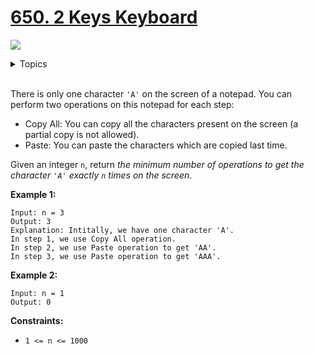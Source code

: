 # [650. 2 Keys Keyboard](https://leetcode-cn.com/problems/2-keys-keyboard/)

![](https://img.shields.io/badge/Difficulty-Medium-F8AF40.svg)


<details>
<summary>Topics</summary>

* [`Math`](https://leetcode.com/tag/math/)
* [`Dynamic Programming`](https://leetcode.com/tag/dynamic-programming/)

</details>
<br />

There is only one character `'A'` on the screen of a notepad. You can perform two operations on this notepad for each step:

 + Copy All: You can copy all the characters present on the screen (a partial copy is not allowed).
 + Paste: You can paste the characters which are copied last time.

Given an integer `n`, return *the minimum number of operations to get the character `'A'` exactly `n` times on the screen*.

**Example 1:**

```
Input: n = 3
Output: 3
Explanation: Intitally, we have one character 'A'.
In step 1, we use Copy All operation.
In step 2, we use Paste operation to get 'AA'.
In step 3, we use Paste operation to get 'AAA'.
```

**Example 2:**

```
Input: n = 1
Output: 0
```

**Constraints:**

 + `1 <= n <= 1000`
